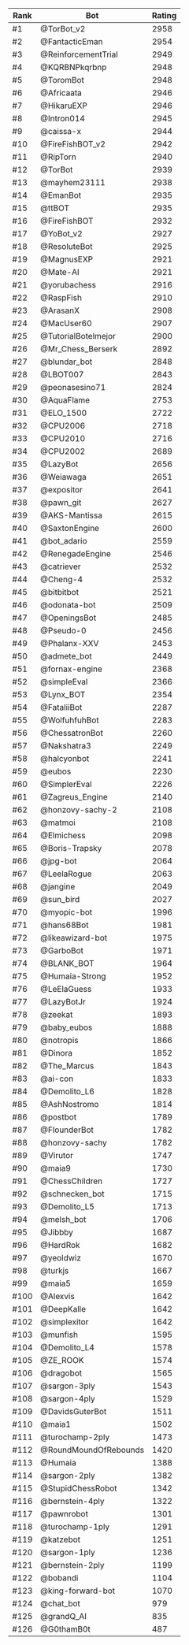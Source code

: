 Rank|Bot|Rating
---|---|---
#1|@TorBot_v2|2958
#2|@FantacticEman|2954
#3|@ReinforcementTrial|2949
#4|@KQRBNPkqrbnp|2948
#5|@ToromBot|2948
#6|@Africaata|2946
#7|@HikaruEXP|2946
#8|@Intron014|2945
#9|@caissa-x|2944
#10|@FireFishBOT_v2|2942
#11|@RipTorn|2940
#12|@TorBot|2939
#13|@mayhem23111|2938
#14|@EmanBot|2935
#15|@ttBOT|2935
#16|@FireFishBOT|2932
#17|@YoBot_v2|2927
#18|@ResoluteBot|2925
#19|@MagnusEXP|2921
#20|@Mate-AI|2921
#21|@yorubachess|2916
#22|@RaspFish|2910
#23|@ArasanX|2908
#24|@MacUser60|2907
#25|@TutorialBotelmejor|2900
#26|@Mr_Chess_Berserk|2892
#27|@blundar_bot|2848
#28|@LBOT007|2843
#29|@peonasesino71|2824
#30|@AquaFlame|2753
#31|@ELO_1500|2722
#32|@CPU2006|2718
#33|@CPU2010|2716
#34|@CPU2002|2689
#35|@LazyBot|2656
#36|@Weiawaga|2651
#37|@expositor|2641
#38|@pawn_git|2627
#39|@AKS-Mantissa|2615
#40|@SaxtonEngine|2600
#41|@bot_adario|2559
#42|@RenegadeEngine|2546
#43|@catriever|2532
#44|@Cheng-4|2532
#45|@bitbitbot|2521
#46|@odonata-bot|2509
#47|@OpeningsBot|2485
#48|@Pseudo-0|2456
#49|@Phalanx-XXV|2453
#50|@admete_bot|2449
#51|@fornax-engine|2368
#52|@simpleEval|2366
#53|@Lynx_BOT|2354
#54|@FataliiBot|2287
#55|@WolfuhfuhBot|2283
#56|@ChessatronBot|2260
#57|@Nakshatra3|2249
#58|@halcyonbot|2241
#59|@eubos|2230
#60|@SimplerEval|2226
#61|@Zagreus_Engine|2140
#62|@honzovy-sachy-2|2108
#63|@matmoi|2108
#64|@Elmichess|2098
#65|@Boris-Trapsky|2078
#66|@jpg-bot|2064
#67|@LeelaRogue|2063
#68|@jangine|2049
#69|@sun_bird|2027
#70|@myopic-bot|1996
#71|@hans68Bot|1981
#72|@likeawizard-bot|1975
#73|@GarboBot|1971
#74|@BLANK_BOT|1964
#75|@Humaia-Strong|1952
#76|@LeElaGuess|1933
#77|@LazyBotJr|1924
#78|@zeekat|1893
#79|@baby_eubos|1888
#80|@notropis|1866
#81|@Dinora|1852
#82|@The_Marcus|1843
#83|@ai-con|1833
#84|@Demolito_L6|1828
#85|@AshNostromo|1814
#86|@postbot|1789
#87|@FlounderBot|1782
#88|@honzovy-sachy|1782
#89|@Virutor|1747
#90|@maia9|1730
#91|@ChessChildren|1727
#92|@schnecken_bot|1715
#93|@Demolito_L5|1713
#94|@melsh_bot|1706
#95|@Jibbby|1687
#96|@HardRok|1682
#97|@yeoldwiz|1670
#98|@turkjs|1667
#99|@maia5|1659
#100|@Alexvis|1642
#101|@DeepKalle|1642
#102|@simplexitor|1642
#103|@munfish|1595
#104|@Demolito_L4|1578
#105|@ZE_ROOK|1574
#106|@dragobot|1565
#107|@sargon-3ply|1543
#108|@sargon-4ply|1529
#109|@DavidsGuterBot|1511
#110|@maia1|1502
#111|@turochamp-2ply|1473
#112|@RoundMoundOfRebounds|1420
#113|@Humaia|1388
#114|@sargon-2ply|1382
#115|@StupidChessRobot|1342
#116|@bernstein-4ply|1322
#117|@pawnrobot|1301
#118|@turochamp-1ply|1291
#119|@katzebot|1251
#120|@sargon-1ply|1236
#121|@bernstein-2ply|1199
#122|@bobandi|1104
#123|@king-forward-bot|1070
#124|@chat_bot|979
#125|@grandQ_AI|835
#126|@G0thamB0t|487
